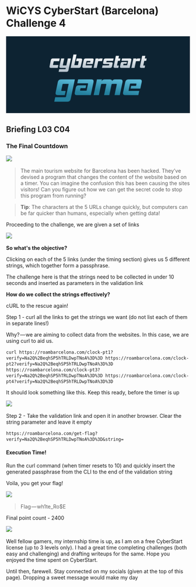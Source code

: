 # WiCYS CyberStart (Barcelona) Challenge 4

![](../../.gitbook/assets/CS.png)

## Briefing L03 C04

### **The Final Countdown**

&#x20;                                                 ![](https://cdn-images-1.medium.com/max/1000/1\*uQk7yudW-X\_Fi2t2C6btTA.jpeg)

> The main tourism website for Barcelona has been hacked. They’ve devised a program that changes the content of the website based on a timer. You can imagine the confusion this has been causing the sites visitors! Can you figure out how we can get the secret code to stop this program from running?

> **Tip**: The characters at the 5 URLs change quickly, but computers can be far quicker than humans, especially when getting data!

Proceeding to the challenge, we are given a set of links

&#x20;                                                       ![](https://cdn-images-1.medium.com/max/1000/1\*UVEmYL2DsCQrJnyOpyHRgg.jpeg)

**So what's the objective?**

Clicking on each of the 5 links (under the timing section) gives us 5 different strings, which together form a passphrase.

The challenge here is that the strings need to be collected in under 10 seconds and inserted as parameters in the validation link

**How do we collect the strings effectively?**

cURL to the rescue again!

Step 1 - curl all the links to get the strings we want (do not list each of them in separate lines!)

Why? — we are aiming to collect data from the websites. In this case, we are using curl to aid us.

```
curl https://roambarcelona.com/clock-pt1?verify=Na2Q%2BeqhSP5hTRLDwpTNoA%3D%3D https://roambarcelona.com/clock-pt2?verify=Na2Q%2BeqhSP5hTRLDwpTNoA%3D%3D https://roambarcelona.com/clock-pt3?verify=Na2Q%2BeqhSP5hTRLDwpTNoA%3D%3D https://roambarcelona.com/clock-pt4?verify=Na2Q%2BeqhSP5hTRLDwpTNoA%3D%3D
```

It should look something like this. Keep this ready, before the timer is up

&#x20;                                                    ![](https://cdn-images-1.medium.com/max/1000/1\*-PgUwqgy7WzSIGbcsegOmA.jpeg)

Step 2 - Take the validation link and open it in another browser. Clear the string parameter and leave it empty

```
https://roambarcelona.com/get-flag?verify=Na2Q%2BeqhSP5hTRLDwpTNoA%3D%3D&string=
```

#### Execution Time!

Run the curl command (when timer resets to 10) and quickly insert the generated passphrase from the CLI to the end of the validation string

Voila, you get your flag!

&#x20;                                                   ![](https://cdn-images-1.medium.com/max/1000/1\*5pzAWWqUhWnXIMhiD0EqlA.jpeg)

> Flag — wh1te\_Ro$E                                                &#x20;

Final point count - 2400                     &#x20;

&#x20;                                                ![](https://cdn-images-1.medium.com/max/1000/1\*ybCqWyAdZdsehSS1o80IKA.png)

Well fellow gamers, my internship time is up, as I am on a free CyberStart license (up to 3 levels only). I had a great time completing challenges (both easy and challenging) and drafting writeups for the same. Hope you enjoyed the time spent on CyberStart.

Until then, farewell. Stay connected on my socials (given at the top of this page). Dropping a sweet message would make my day
